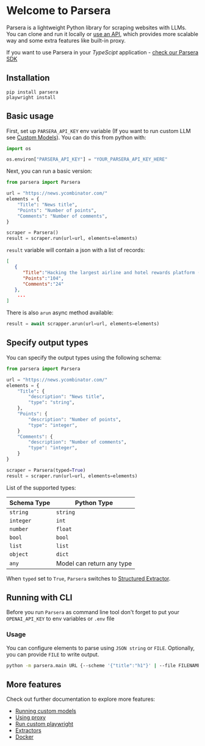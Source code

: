 # Welcome to Parsera

Parsera is a lightweight Python library for scraping websites with LLMs.  
You can clone and run it locally or [use an API](api/getting-started.md), which provides more scalable way and some extra features like built-in proxy.

If you want to use Parsera in your *TypeScipt* application - [check our Parsera SDK](https://www.npmjs.com/package/parsera-ts)

## Installation

```shell
pip install parsera
playwright install
```

## Basic usage

First, set up `PARSERA_API_KEY` env variable (If you want to run custom LLM see [Custom Models](/features/custom-models/)).
You can do this from python with:
```python
import os

os.environ["PARSERA_API_KEY"] = "YOUR_PARSERA_API_KEY_HERE"
```

Next, you can run a basic version:
```python
from parsera import Parsera

url = "https://news.ycombinator.com/"
elements = {
    "Title": "News title",
    "Points": "Number of points",
    "Comments": "Number of comments",
}

scraper = Parsera()
result = scraper.run(url=url, elements=elements)
```

`result` variable will contain a json with a list of records:
```json
[
   {
      "Title":"Hacking the largest airline and hotel rewards platform (2023)",
      "Points":"104",
      "Comments":"24"
   },
    ...
]
```

There is also `arun` async method available:
```python
result = await scrapper.arun(url=url, elements=elements)
```

## Specify output types

You can specify the output types using the following schema:
```python
from parsera import Parsera

url = "https://news.ycombinator.com/"
elements = {
    "Title": {
        "description": "News title",
        "type": "string",
    },
    "Points": {
        "description": "Number of points",
        "type": "integer",
    }
    "Comments": {
        "description": "Number of comments",
        "type": "integer",
    }
}

scraper = Parsera(typed=True)
result = scraper.run(url=url, elements=elements)
```
List of the supported types:

| Schema Type | Python Type |
|------|-------------|
| `string` | `string` |
| `integer` | `int` |
| `number` | `float` |
| `bool` | `bool` |
| `list` | `list` |
| `object` | `dict` |
| `any` | Model can return any type |

When `typed` set to `True`, `Parsera` switches to [Structured Extractor](/features/extractors/#structured-extractor).

## Running with CLI

Before you run `Parsera` as command line tool don't forget to put your `OPENAI_API_KEY` to env variables or `.env` file

### Usage

You can configure elements to parse using `JSON string` or `FILE`.
Optionally, you can provide `FILE` to write output.

```sh
python -m parsera.main URL {--scheme '{"title":"h1"}' | --file FILENAME} [--output FILENAME]
```

## More features

Check out further documentation to explore more features:

- [Running custom models](features/custom-models.md)
- [Using proxy](features/proxy.md)
- [Run custom playwright](features/custom-playwright.md)
- [Extractors](features/extractors.md)
- [Docker](features/docker.md)
